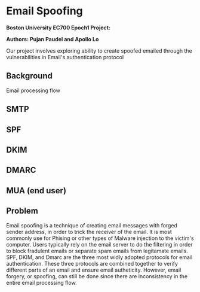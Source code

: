 # Email Spoofing
**Boston University EC700 Epoch1 Project:** 

**Authors: Pujan Paudel and Apollo Lo**

Our project involves exploring ability to create spoofed emailed through the vulnerabilities in Email's authentication protocol


## Background
Email processing flow

## SMTP

## SPF

## DKIM

## DMARC

## MUA (end user)

## Problem
Email spoofing is a technique of creating email messages with forged sender address, in order to trick the receiver of the email. It is most commonly use for Phising or other types of Malware injection to the victim's computer. Users typically rely on the email server to do the filtering in order to block fradulent emails or separate spam emails from legitamate emails. SPF, DKIM, and Dmarc are the three most widly adopted protocols for email authentication. These three protocols are combined together to verify different parts of an email and ensure email autheticity. However, email forgery, or spoofing, can still be done since there are inconsistency in the entire email processing flow. 




